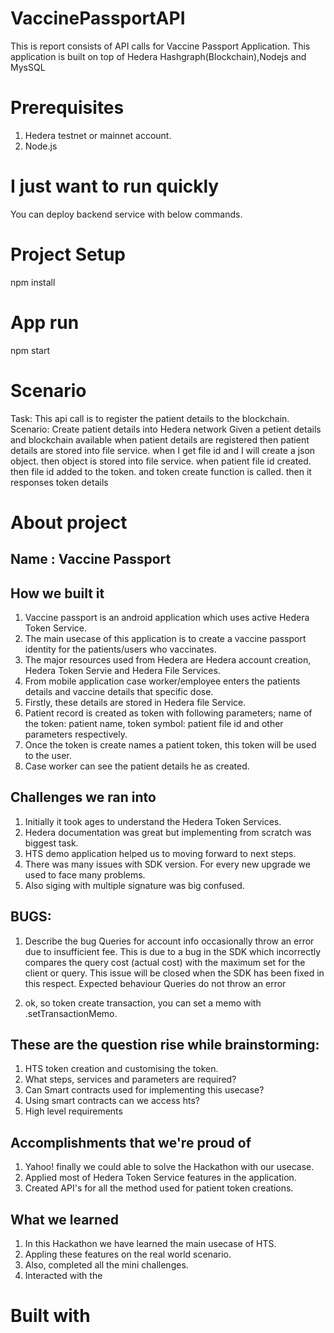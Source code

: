 # VaccinePassportAPI
This is report consists of API calls for Vaccine Passport Application. This application is built on top of Hedera Hashgraph(Blockchain),Nodejs and MysSQL

# Prerequisites
1. Hedera testnet or mainnet account.
2. Node.js

# I just want to run quickly
You can deploy backend service with below commands.
# Project Setup
npm install
# App run 
npm start


# Scenario
Task: This api call is to register the patient details to the blockchain.
Scenario: Create patient details into Hedera network
Given a petient details and blockchain available
when patient details are registered 
then patient details are stored into file service.
when I get file id 
and I will create a json object.
then object is stored into file service.
when patient file id created.
then file id added to the token.
and token create function is called.
then it responses token details

# About project 
## Name : Vaccine Passport
## How we built it
1. Vaccine passport is an android application which uses active Hedera Token Service.
2. The main usecase of this application is to create a vaccine passport identity for the patients/users who vaccinates.
3. The major resources used from Hedera are Hedera account creation, Hedera Token Servie and Hedera File Services.
4. From mobile application case worker/employee enters the patients details and vaccine details that specific dose.
5. Firstly, these details are stored in Hedera file Service.
6. Patient record is created as token with following parameters; name of the token: patient name, token symbol: patient file id and other parameters respectively.
7. Once the token is create names a patient token, this token will be used to the user.
8. Case worker can see the patient details he as created. 

## Challenges we ran into
1. Initially it took ages to understand the Hedera Token Services.
2. Hedera documentation was great but implementing from scratch was biggest task.
3. HTS demo application helped us to moving forward to next steps.
4. There was many issues with SDK version. For every new upgrade we used to face many problems.
5. Also siging with multiple signature was big confused.

## BUGS:
1. Describe the bug
Queries for account info occasionally throw an error due to insufficient fee. This is due to a bug in the SDK which incorrectly compares the query cost (actual cost) with the maximum set for the client or query.
This issue will be closed when the SDK has been fixed in this respect.
Expected behaviour
Queries do not throw an error
 
2. ok, so token create transaction, you can set a memo with .setTransactionMemo.

## These are the question rise while brainstorming:
1. HTS token creation and customising the token. 
2. What steps, services and  parameters are required?
3. Can Smart contracts used for implementing this usecase?
4. Using smart contracts can we access hts?
5. High level requirements

## Accomplishments that we're proud of
1. Yahoo! finally we could able to solve the Hackathon with our usecase.
2. Applied most of Hedera Token Service features in the application.
3. Created API's for all the method used for patient token creations.
 
## What we learned
1. In this Hackathon we have learned the main usecase of HTS.
2. Appling these features on the real world scenario.
3. Also, completed all the mini challenges. 
4. Interacted with the 
# Built with